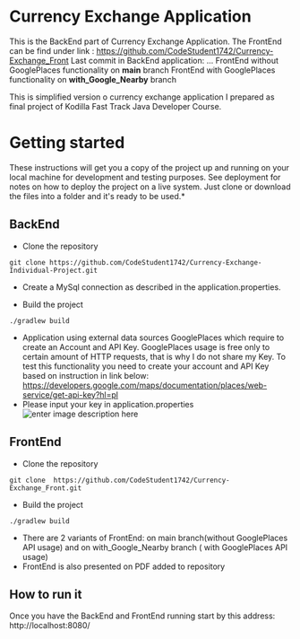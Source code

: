 ﻿# Currency Exchange Application
This is the BackEnd part of Currency Exchange Application.
The FrontEnd can be find under link : https://github.com/CodeStudent1742/Currency-Exchange_Front
Last commit in BackEnd application: ...
FrontEnd without GooglePlaces functionality on **main** branch
FrontEnd with GooglePlaces functionality on **with_Google_Nearby**  branch

This is simplified version o currency exchange application I prepared as final project of Kodilla Fast Track Java Developer Course.

# Getting started
These instructions will get you a copy of the project up and running on your local machine for development and testing purposes.
See deployment for notes on how to deploy the project on a live system. Just clone or download the files into a folder and it's ready to be used.*

## BackEnd

- Clone the repository
```
git clone https://github.com/CodeStudent1742/Currency-Exchange-Individual-Project.git
```
- Create a MySql connection as described in the application.properties.

- Build the project
```
./gradlew build
```
- Application  using external data sources GooglePlaces which require to create an Account and API Key.
GooglePlaces usage is free only to certain amount of HTTP requests, that is why I do not share my Key.
To test this functionality you need to create your account and API Key based on instruction in link below:
https://developers.google.com/maps/documentation/places/web-service/get-api-key?hl=pl
- Please input your key in application.properties
![enter image description here](https://snipboard.io/MV0n2o.jpg)

## FrontEnd
- Clone the repository
```
git clone  https://github.com/CodeStudent1742/Currency-Exchange_Front.git
```

- Build the project
```
./gradlew build
```
- There are 2 variants of FrontEnd: on  main branch(without GooglePlaces API usage) and  on with_Google_Nearby branch ( with GooglePlaces API usage)
- FrontEnd is also presented on PDF added to repository
## How to run it

Once you have the BackEnd and FrontEnd running start by this address:
http://localhost:8080/

